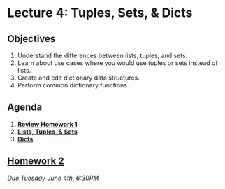 <!---
{"next":"Lectures_class2/Lecture5.md","title":"Tuples, Sets, & Dicts - 5/30"}
-->

# Lecture 4: Tuples, Sets, & Dicts

## Objectives

1. Understand the differences between lists, tuples, and sets.
2. Learn about use cases where you would use tuples or sets instead of lists.
4. Create and edit dictionary data structures.
3. Perform common dictionary functions.

## Agenda

1. **[Review Homework 1](../Homework/hwk1.md)**
2. **[Lists, Tuples, & Sets](https://colab.research.google.com/drive/1sexbT8_g8c9KMJQgYWtZSOG28zPuJVAE)**
3. **[Dicts](../Topics/nb/dicts.ipynb)**


## [Homework 2](../Homework/hwk2.md)
*Due Tuesday June 4th, 6:30PM*
